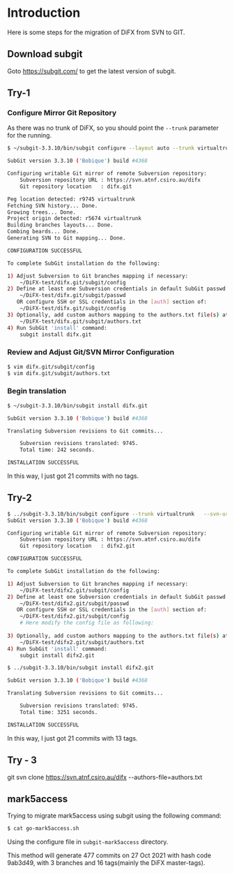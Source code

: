 # Introduction

Here is some steps for the migration of DiFX from SVN to GIT.

## Download subgit

Goto https://subgit.com/ to get the latest version of subgit.

## Try-1


### Configure Mirror Git Repository

As there was no trunk of DiFX, so you should point the `--trunk` parameter for the running.

```bash
$ ~/subgit-3.3.10/bin/subgit configure --layout auto --trunk virtualtrunk --svn-url https://svn.atnf.csiro.au/difx

SubGit version 3.3.10 ('Bobique') build #4368

Configuring writable Git mirror of remote Subversion repository:
    Subversion repository URL : https://svn.atnf.csiro.au/difx
    Git repository location   : difx.git

Peg location detected: r9745 virtualtrunk
Fetching SVN history... Done.
Growing trees... Done.
Project origin detected: r5674 virtualtrunk
Building branches layouts... Done.
Combing beards... Done.
Generating SVN to Git mapping... Done.

CONFIGURATION SUCCESSFUL

To complete SubGit installation do the following:

1) Adjust Subversion to Git branches mapping if necessary:
    ~/DiFX-test/difx.git/subgit/config
2) Define at least one Subversion credentials in default SubGit passwd file at:
    ~/DiFX-test/difx.git/subgit/passwd
   OR configure SSH or SSL credentials in the [auth] section of:
    ~/DiFX-test/difx.git/subgit/config
3) Optionally, add custom authors mapping to the authors.txt file(s) at:
    ~/DiFX-test/difx.git/subgit/authors.txt
4) Run SubGit 'install' command:
    subgit install difx.git
```

### Review and Adjust Git/SVN Mirror Configuration

```bash
$ vim difx.git/subgit/config
$ vim difx.git/subgit/authors.txt
```

### Begin translation

```bash
$ ~/subgit-3.3.10/bin/subgit install difx.git

SubGit version 3.3.10 ('Bobique') build #4368

Translating Subversion revisions to Git commits...

    Subversion revisions translated: 9745.
    Total time: 242 seconds.

INSTALLATION SUCCESSFUL
```

In this way, I just got 21 commits with no tags.

## Try-2

```bash
$ ../subgit-3.3.10/bin/subgit configure --trunk virtualtrunk   --svn-url https://svn.atnf.csiro.au/difx difx2.git
SubGit version 3.3.10 ('Bobique') build #4368

Configuring writable Git mirror of remote Subversion repository:
    Subversion repository URL : https://svn.atnf.csiro.au/difx
    Git repository location   : difx2.git

CONFIGURATION SUCCESSFUL

To complete SubGit installation do the following:

1) Adjust Subversion to Git branches mapping if necessary:
    ~/DiFX-test/difx2.git/subgit/config
2) Define at least one Subversion credentials in default SubGit passwd file at:
    ~/DiFX-test/difx2.git/subgit/passwd
   OR configure SSH or SSL credentials in the [auth] section of:
    ~/DiFX-test/difx2.git/subgit/config
    # Here modify the config file as following:
    
3) Optionally, add custom authors mapping to the authors.txt file(s) at:
    ~/DiFX-test/difx2.git/subgit/authors.txt
4) Run SubGit 'install' command:
    subgit install difx2.git

$ ../subgit-3.3.10/bin/subgit install difx2.git

SubGit version 3.3.10 ('Bobique') build #4368

Translating Subversion revisions to Git commits...

    Subversion revisions translated: 9745.
    Total time: 3251 seconds.

INSTALLATION SUCCESSFUL
```

In this way, I just got 21 commits with 13 tags.

## Try - 3

git svn clone https://svn.atnf.csiro.au/difx --authors-file=authors.txt

## mark5access

Trying to migrate mark5access using subgit using the following command:

```bash
$ cat go-mark5access.sh
```

Using the configure file in `subgit-mark5access` directory.

This method will generate 477 commits on 27 Oct 2021 with hash code 9ab3d49,
with 3 branches and 16 tags(mainly the DiFX master-tags).
